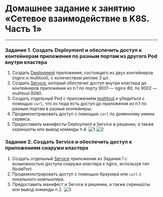 # Домашнее задание к занятию «Сетевое взаимодействие в K8S. Часть 1»


------

### Задание 1. Создать Deployment и обеспечить доступ к контейнерам приложения по разным портам из другого Pod внутри кластера

1. Создать [Deployment](https://github.com/martishinid/kuber-homeworks/blob/main/1.4/deployment.yaml) приложения, состоящего из двух контейнеров (nginx и multitool), с количеством реплик 3 шт.
2. Создать [Service](https://github.com/martishinid/kuber-homeworks/blob/main/1.4/nginx-multitool-service.yaml), который обеспечит доступ внутри кластера до контейнеров приложения из п.1 по порту 9001 — nginx 80, по 9002 — multitool 8080.
3. Создать отдельный Pod с приложением [multitool](https://github.com/martishinid/kuber-homeworks/blob/main/1.4/multitool-pod.yaml) и убедиться с помощью `curl`, что из пода есть доступ до приложения из п.1 по разным портам в разные контейнеры.
4. Продемонстрировать доступ с помощью `curl` по доменному имени сервиса.
5. Предоставить манифесты Deployment и Service в решении, а также скриншоты или вывод команды п.4.
![1](https://github.com/user-attachments/assets/9bc43bdf-f6b7-448e-a9ab-71f870349e79)
![2](https://github.com/user-attachments/assets/e9eeaf73-0721-4eda-bd68-bef470161cbe)


### Задание 2. Создать Service и обеспечить доступ к приложениям снаружи кластера

1. Создать отдельный [Service](https://github.com/martishinid/kuber-homeworks/blob/main/1.4/nginx-multitool-nodeport-service.yaml) приложения из Задания 1 с возможностью доступа снаружи кластера к nginx, используя тип NodePort.
2. Продемонстрировать доступ с помощью браузера или `curl` с локального компьютера.
3. Предоставить манифест и Service в решении, а также скриншоты или вывод команды п.2.
![3](https://github.com/user-attachments/assets/f0e2ed9e-6b0c-41a1-bb1e-26161503842b)

